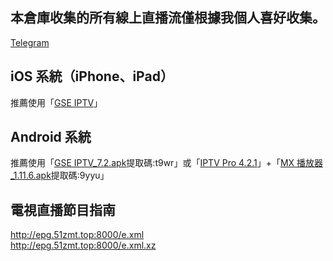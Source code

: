 ## 本倉庫收集的所有線上直播流僅根據我個人喜好收集。
[Telegram](http://t.me/CN_HING)
## iOS 系統（iPhone、iPad） 
推薦使用「[GSE IPTV](https://apps.apple.com/hk/app/gse-smart-iptv/id1028734023)」
## Android 系統
推薦使用「[GSE IPTV_7.2.apk](https://pan.baidu.com/s/1duNGoHn06EbBAqCW31_6Zg)提取碼:t9wr」或「[IPTV Pro 4.2.1](https://github.com/GX-HING/Temp/raw/master/APPS/IPTV%20Pro_4.2.1.apk)」+「[MX 播放器_1.11.6.apk](https://pan.baidu.com/s/1Ujrk8m3WNWc18lfWV28zsg)提取碼:9yyu」  

## 電視直播節目指南
http://epg.51zmt.top:8000/e.xml  
http://epg.51zmt.top:8000/e.xml.xz  

